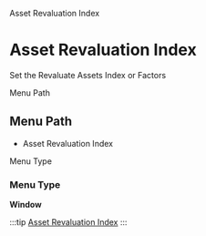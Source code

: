 
Asset Revaluation Index
# Asset Revaluation Index


Set the Revaluate Assets Index or Factors

Menu Path
## Menu Path



- Asset Revaluation Index

Menu Type
### Menu Type

**Window**


:::tip
[Asset Revaluation Index](functional-guide/window/window-asset-revaluation-index.md)
:::